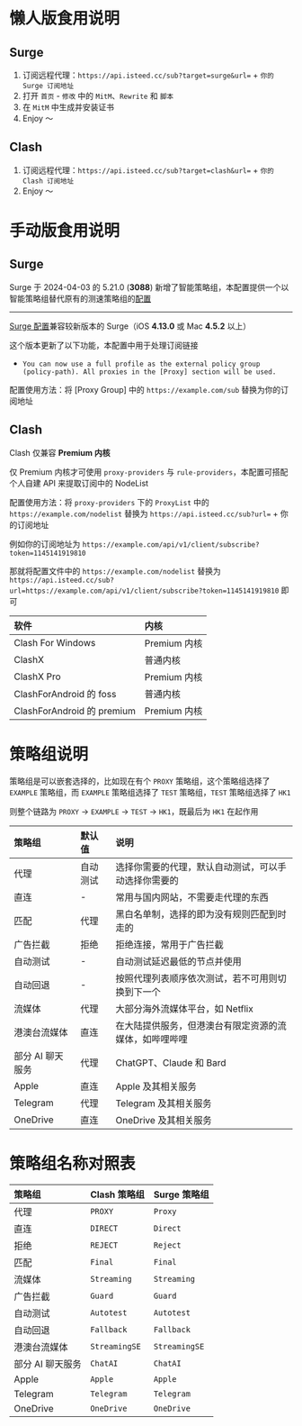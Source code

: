# 懒人版食用说明

## Surge

1. 订阅远程代理：`https://api.isteed.cc/sub?target=surge&url=` + `你的 Surge 订阅地址`
2. 打开 `首页` - `修改` 中的 `MitM`、`Rewrite` 和 `脚本`
3. 在 `MitM` 中生成并安装证书
4. Enjoy ～

## Clash

1. 订阅远程代理：`https://api.isteed.cc/sub?target=clash&url=` + `你的 Clash 订阅地址`
2. Enjoy ～

# 手动版食用说明

## Surge

Surge 于 2024-04-03 的 5.21.0 (**3088**) 新增了智能策略组，本配置提供一个以智能策略组替代原有的测速策略组的[配置](https://ruleset.isteed.cc/Config/surge-smart.conf)

---

[Surge 配置](https://ruleset.isteed.cc/Config/surge.conf)兼容较新版本的 Surge（iOS **4.13.0** 或 Mac **4.5.2** 以上）

这个版本更新了以下功能，本配置中用于处理订阅链接

- `You can now use a full profile as the external policy group (policy-path). All proxies in the [Proxy] section will be used.`

配置使用方法：将 [Proxy Group] 中的 `https://example.com/sub` 替换为你的订阅地址

## Clash

Clash 仅兼容 **Premium 内核**

仅 Premium 内核才可使用 `proxy-providers` 与 `rule-providers`，本配置可搭配个人自建 API 来提取订阅中的 NodeList

配置使用方法：将 `proxy-providers` 下的 `ProxyList` 中的 `https://example.com/nodelist` 替换为 `https://api.isteed.cc/sub?url=` + 你的订阅地址

例如你的订阅地址为 `https://example.com/api/v1/client/subscribe?token=1145141919810`

那就将配置文件中的 `https://example.com/nodelist` 替换为 `https://api.isteed.cc/sub?url=https://example.com/api/v1/client/subscribe?token=1145141919810` 即可

<!-- prettier-ignore -->
| 软件 | 内核 |
| :- | :- |
| Clash For Windows | Premium 内核 |
| ClashX | 普通内核 |
| ClashX Pro | Premium 内核 |
| ClashForAndroid 的 foss | 普通内核 |
| ClashForAndroid 的 premium | Premium 内核 |

# 策略组说明

策略组是可以嵌套选择的，比如现在有个 `PROXY` 策略组，这个策略组选择了 `EXAMPLE` 策略组，而 `EXAMPLE` 策略组选择了 `TEST` 策略组，`TEST` 策略组选择了 `HK1`

则整个链路为 `PROXY` -> `EXAMPLE` -> `TEST` -> `HK1`，既最后为 `HK1` 在起作用

<!-- prettier-ignore -->
| 策略组 | 默认值 | 说明 |
|:-|:-|:-|
| 代理 | 自动测试 | 选择你需要的代理，默认自动测试，可以手动选择你需要的 |
| 直连 | - | 常用与国内网站，不需要走代理的东西 |
| 匹配 | 代理 | 黑白名单制，选择的即为没有规则匹配到时走的 |
| 广告拦截 | 拒绝 | 拒绝连接，常用于广告拦截 |
| 自动测试 | - | 自动测试延迟最低的节点并使用 |
| 自动回退 | - | 按照代理列表顺序依次测试，若不可用则切换到下一个 |
| 流媒体 | 代理 | 大部分海外流媒体平台，如 Netflix |
| 港澳台流媒体 | 直连 | 在大陆提供服务，但港澳台有限定资源的流媒体，如哔哩哔哩 |
| 部分 AI 聊天服务 | 代理 | ChatGPT、Claude 和 Bard |
| Apple | 直连 | Apple 及其相关服务 |
| Telegram | 代理 | Telegram 及其相关服务 |
| OneDrive | 直连 | OneDrive 及其相关服务 |

# 策略组名称对照表

<!-- prettier-ignore -->
| 策略组 | Clash 策略组 | Surge 策略组 |
|:-|:-|:-|
| 代理 | `PROXY` | `Proxy` |
| 直连 | `DIRECT` | `Direct` |
| 拒绝 | `REJECT` | `Reject` |
| 匹配 | `Final` | `Final` |
| 流媒体 | `Streaming` | `Streaming` |
| 广告拦截 | `Guard` | `Guard` |
| 自动测试 | `Autotest` | `Autotest` |
| 自动回退 | `Fallback` | `Fallback` |
| 港澳台流媒体 | `StreamingSE` | `StreamingSE` |
| 部分 AI 聊天服务 | `ChatAI` | `ChatAI` |
| Apple | `Apple` | `Apple` |
| Telegram | `Telegram` | `Telegram` |
| OneDrive | `OneDrive` | `OneDrive` |
